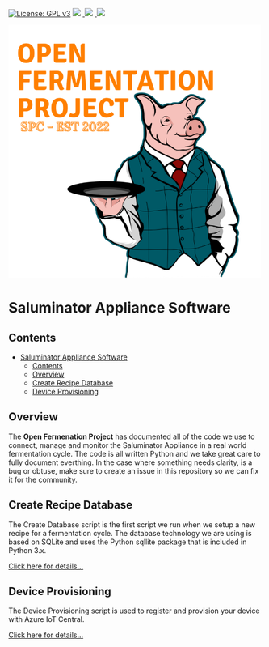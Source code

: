 [![License: GPL v3](https://img.shields.io/badge/License-GPLv3-blue.svg)](https://www.gnu.org/licenses/gpl-3.0)&nbsp;<a href="https://www.open-fermentation-project.org/"><img src="https://img.shields.io/badge/OFS v1-Open%20Fermentation%20Project%20v1-yellowgreen"></a>&nbsp;<a href="https://apps.azureiotcentral.com/">
<img src="https://img.shields.io/badge/Azure IoT Central-Open%20Fermentation%20Project%20v1-blue"></a>&nbsp;<a href="https://www.saluminator.com/">
<img src="https://img.shields.io/badge/IoT-Saluminator%20Appliance%20v4-purple"></a>

<img src="../../assets/open-fermentation-project-logo-v2-750.png" width="500"/>

# Saluminator Appliance Software

## Contents

- [Saluminator Appliance Software](#saluminator-appliance-software)
  - [Contents](#contents)
  - [Overview](#overview)
  - [Create Recipe Database](#create-recipe-database)
  - [Device Provisioning](#device-provisioning)

## Overview

The **Open Fermenation Project** has documented all of the code we use to connect, manage and monitor the Saluminator Appliance in a real world fermentation cycle. The code is all written Python and we take great care to fully document everthing. In the case where something needs clarity, is a bug or obtuse, make sure to create an issue in this repository so we can fix it for the community.

## Create Recipe Database

The Create Database script is the first script we run when we setup a new recipe for a fermentation cycle. The database technology we are using is based on SQLite and uses the Python sqllite package that is included in Python 3.x.

<a href="./CREATEDB.MD">Click here for details...</a>

## Device Provisioning

The Device Provisioning script is used to register and provision your device with Azure IoT Central.

<a href="./CREATEDB.MD">Click here for details...</a>
